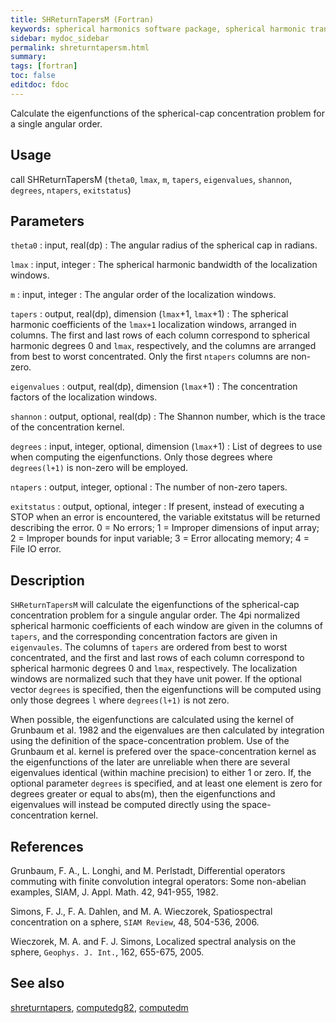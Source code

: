 ```yaml
---
title: SHReturnTapersM (Fortran)
keywords: spherical harmonics software package, spherical harmonic transform, legendre functions, multitaper spectral analysis, fortran, Python, gravity, magnetic field
sidebar: mydoc_sidebar
permalink: shreturntapersm.html
summary:
tags: [fortran]
toc: false
editdoc: fdoc
---
```


Calculate the eigenfunctions of the spherical-cap concentration problem for a single angular order.

## Usage

call SHReturnTapersM (`theta0`, `lmax`, `m`, `tapers`, `eigenvalues`, `shannon`, `degrees`, `ntapers`, `exitstatus`)

## Parameters

`theta0` : input, real(dp)
:   The angular radius of the spherical cap in radians.

`lmax` : input, integer
:   The spherical harmonic bandwidth of the localization windows.

`m` : input, integer
:   The angular order of the localization windows.

`tapers` : output, real(dp), dimension (`lmax`+1, `lmax`+1)
:   The spherical harmonic coefficients of the `lmax+1` localization windows, arranged in columns. The first and last rows of each column correspond to spherical harmonic degrees 0 and `lmax`, respectively, and the columns are arranged from best to worst concentrated. Only the first `ntapers` columns are non-zero.

`eigenvalues` : output, real(dp), dimension (`lmax`+1)
:   The concentration factors of the localization windows.

`shannon` : output, optional, real(dp)
:   The Shannon number, which is the trace of the concentration kernel.

`degrees` : input, integer, optional, dimension (`lmax`+1)
:   List of degrees to use when computing the eigenfunctions. Only those degrees where `degrees(l+1)` is non-zero will be employed.

`ntapers` : output, integer, optional
:   The number of non-zero tapers.

`exitstatus` : output, optional, integer
:   If present, instead of executing a STOP when an error is encountered, the variable exitstatus will be returned describing the error. 0 = No errors; 1 = Improper dimensions of input array; 2 = Improper bounds for input variable; 3 = Error allocating memory; 4 = File IO error.

## Description

`SHReturnTapersM` will calculate the eigenfunctions of the spherical-cap concentration problem for a singule angular order. The 4pi normalized spherical harmonic coefficients of each window are given in the columns of `tapers`, and the corresponding concentration factors are given in `eigenvaules`. The columns of `tapers` are ordered from best to worst concentrated, and the first and last rows of each column correspond to spherical harmonic degrees 0 and `lmax`, respectively. The localization windows are normalized such that they have unit power. If the optional vector `degrees` is specified, then the eigenfunctions will be computed using only those degrees `l` where `degrees(l+1)` is not zero.

When possible, the eigenfunctions are calculated using the kernel of Grunbaum et al. 1982 and the eigenvalues are then calculated by integration using the definition of the space-concentration problem. Use of the Grunbaum et al. kernel is prefered over the space-concentration kernel as the eigenfunctions of the later are unreliable when there are several eigenvalues identical (within machine precision) to either 1 or zero. If, the optional parameter `degrees` is specified, and at least one element is zero for degrees greater or equal to abs(m), then the eigenfunctions and eigenvalues will instead be computed directly using the space-concentration kernel.

## References

Grunbaum, F. A., L. Longhi, and M. Perlstadt, Differential operators commuting with finite convolution integral operators: Some non-abelian examples, SIAM, J. Appl. Math. 42, 941-955, 1982.

Simons, F. J., F. A. Dahlen, and M. A. Wieczorek, Spatiospectral concentration on a sphere, `SIAM Review`, 48, 504-536, 2006.

Wieczorek, M. A. and F. J. Simons, Localized spectral analysis on the sphere, 
`Geophys. J. Int.`, 162, 655-675, 2005.

## See also

[shreturntapers](shreturntapers.html), [computedg82](computedg82.html), [computedm](computedm.html)
